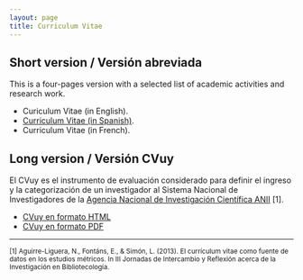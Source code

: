 ```yaml
---
layout: page
title: Curriculum Vitae
---
```



## Short version / Versión abreviada

This is a four-pages version with a selected list of academic activities and
research work.

- Curiculum Vitae (in English).
- [Curriculum Vitae (in Spanish)](assets/cv/cv_en.pdf).
- Curriculum Vitae (in French).

## Long version / Versión CVuy

El CVuy es el instrumento de evaluación considerado para definir el ingreso y la
categorización de un investigador al Sistema Nacional de Investigadores de la
[Agencia Nacional de Investigación Científica ANII](http://www.anii.org.uy/) [1].

- [CVuy en formato HTML](https://buscadores.anii.org.uy/buscador_cvuy/exportador/ExportarHtml?hash=042758c6e6562aae1027c3257ac419eb)
- [CVuy en formato PDF](https://buscadores.anii.org.uy/buscador_cvuy/exportador/ExportarPdf?hash=042758c6e6562aae1027c3257ac419eb)

---

<p><small>
[1] Aguirre-Liguera, N., Fontáns, E., & Simón, L. (2013). El currículum vitae como
fuente de datos en los estudios métricos.
In III Jornadas de Intercambio y Reflexión acerca de la Investigación en Bibliotecología.
</small></p>
